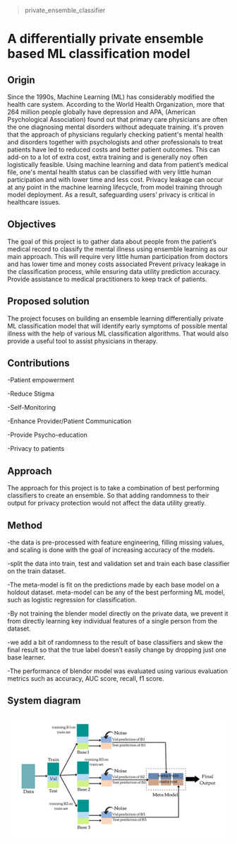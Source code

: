 > private_ensemble_classifier

# A differentially private ensemble based ML classification model

## Origin

Since the 1990s, Machine Learning (ML) has considerably modified the health care system. According to the World Health Organization, more that 264 million people globally have depression and APA, (American Psychological Association) found out that primary care physicians are often the one diagnosing mental disorders without adequate training. it's proven that the approach of physicians regularly checking patient's mental health and disorders together with psychologists and other professionals to treat patients have led to reduced costs and better patient outcomes.
This can add-on to a lot of extra cost, extra training and is generally noy often logistically feasible. Using machine learning and data from patient’s medical file, one's mental health status can be classified with very little human participation and with lower time and less cost. Privacy leakage can occur at any point in the machine learning lifecycle, from model training through model deployment. As a result, safeguarding users’ privacy is critical in healthcare issues.

## Objectives

The goal of this project is to gather data about people from the patient’s medical record to classify the mental illness using ensemble learning as our main approach. This will require very little human participation from doctors and has lower time and money costs associated Prevent privacy leakage in the classification process, while ensuring data utility prediction accuracy. Provide assistance to medical practitioners to keep track of patients.

## Proposed solution

The project focuses on building an ensemble learning differentially private ML classification model that will identify early symptoms of possible mental illness with the help of various ML classification algorithms. That would also provide a useful tool to assist physicians in therapy.

## Contributions

-Patient empowerment

-Reduce Stigma

-Self-Monitoring

-Enhance Provider/Patient Communication

-Provide Psycho-education

-Privacy to patients

## Approach

The approach for this project is to take a combination of best performing classifiers to create an ensemble. So that adding randomness to their output for privacy protection would not affect the data utility greatly.

## Method

-the data is pre-processed with feature engineering, filling missing values, and scaling is done with the goal of increasing accuracy of the models.

-split the data into train, test and validation set and train each base classifier on the train dataset.

-The meta-model is fit on the predictions made by each base model on a holdout dataset. meta-model can be any of the best performing ML model, such as logistic regression for classification.

-By not training the blender model directly on the private data, we prevent it from directly learning key individual features of a single person from the dataset.

-we add a bit of randomness to the result of base classifiers and skew the final result so that the true label doesn’t easily change by dropping just one base learner.

-The performance of blendor model was evaluated using various evaluation metrics such as accuracy, AUC score, recall, f1 score.

## System diagram

![system diagram](https://github.com/vidushigupta21/private_ensemble_classifier/blob/main/project%20system%20diagram.jpg)
